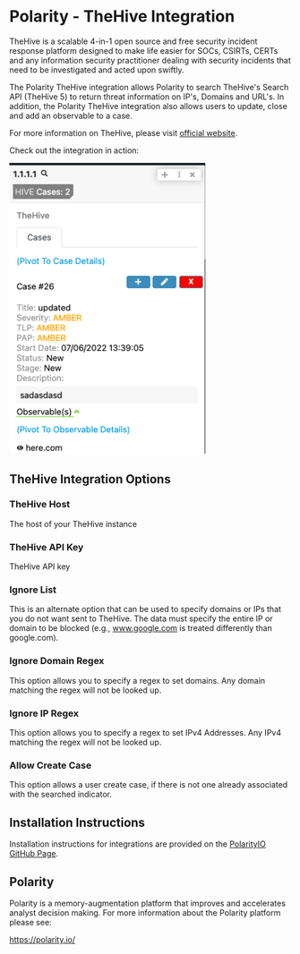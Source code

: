 # Polarity - TheHive Integration

TheHive is a scalable 4-in-1 open source and free security incident response platform designed to make life easier for SOCs, CSIRTs, CERTs and any information security practitioner dealing with security incidents that need to be investigated and acted upon swiftly.

The Polarity TheHive integration allows Polarity to search TheHive's Search API (TheHive 5) to return threat information on IP's, Domains and URL's. In addition, the Polarity TheHive integration also allows users to update, close and add an observable to a case.

For more information on TheHive, please visit [official website](http://docs.thehive-project.org/thehive/).

Check out the integration in action:

<img width="350" alt="Integration Example" src="./assets/thehive.png">

## TheHive Integration Options
### TheHive Host

The host of your TheHive instance

### TheHive API Key

TheHive API key

### Ignore List

This is an alternate option that can be used to specify domains or IPs that you do not want sent to TheHive. The data must specify the entire IP or domain to be blocked (e.g., www.google.com is treated differently than google.com).

### Ignore Domain Regex

This option allows you to specify a regex to set domains. Any domain matching the regex will not be looked up.

### Ignore IP Regex

This option allows you to specify a regex to set IPv4 Addresses. Any IPv4 matching the regex will not be looked up.

### Allow Create Case

This option allows a user create case, if there is not one already associated with the searched indicator.

## Installation Instructions

Installation instructions for integrations are provided on the [PolarityIO GitHub Page](https://polarityio.github.io/).

## Polarity

Polarity is a memory-augmentation platform that improves and accelerates analyst decision making. For more information about the Polarity platform please see:

https://polarity.io/
